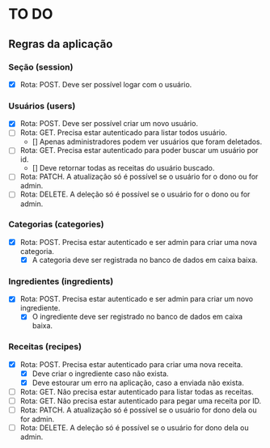# TO DO

## Regras da aplicação

### Seção (session)

- [x] Rota: POST. Deve ser possível logar com o usuário.

### Usuários (users)

- [x] Rota: POST. Deve ser possível criar um novo usuário.
- [ ] Rota: GET. Precisa estar autenticado para listar todos usuário.
    - [] Apenas administradores podem ver usuários que foram deletados.
- [ ] Rota: GET. Precisa estar autenticado para poder buscar um usuário por id.
    - [] Deve retornar todas as receitas do usuário buscado.
- [ ] Rota: PATCH. A atualização só é possível se o usuário for o dono ou for admin.
- [ ] Rota: DELETE. A deleção só é possível se o usuário for o dono ou for admin.

### Categorias (categories)

- [x] Rota: POST. Precisa estar autenticado e ser admin para criar uma nova categoria.
    - [x] A categoria deve ser registrada no banco de dados em caixa baixa.

### Ingredientes (ingredients)

- [x] Rota: POST. Precisa estar autenticado e ser admin para criar um novo ingrediente.
    - [x] O ingrediente deve ser registrado no banco de dados em caixa baixa.

### Receitas (recipes)

- [x] Rota: POST. Precisa estar autenticado para criar uma nova receita.
    - [x] Deve criar o ingrediente caso não exista.
    - [x] Deve estourar um erro na aplicação, caso a enviada não exista.
- [ ] Rota: GET. Não precisa estar autenticado para listar todas as receitas.
- [ ] Rota: GET. Não precisa estar autenticado para pegar uma receita por ID.
- [ ] Rota: PATCH. A atualização só é possível se o usuário for dono dela ou for admin.
- [ ] Rota: DELETE. A deleção só é possível se o usuário for dono dela ou admin.
